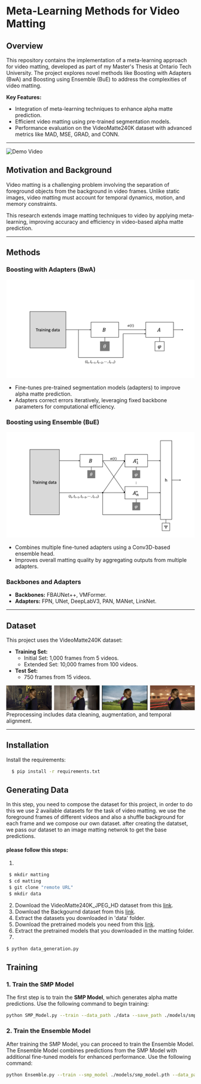 # Meta-Learning Methods for Video Matting

## Overview
This repository contains the implementation of a meta-learning approach for video matting, developed as part of my Master's Thesis at Ontario Tech University. The project explores novel methods like Boosting with Adapters (BwA) and Boosting using Ensemble (BuE) to address the complexities of video matting.

**Key Features:**
- Integration of meta-learning techniques to enhance alpha matte prediction.
- Efficient video matting using pre-trained segmentation models.
- Performance evaluation on the VideoMatte240K dataset with advanced metrics like MAD, MSE, GRAD, and CONN.

---
![Demo Video](Pictures/video.gif)

## Motivation and Background
Video matting is a challenging problem involving the separation of foreground objects from the background in video frames. Unlike static images, video matting must account for temporal dynamics, motion, and memory constraints.

This research extends image matting techniques to video by applying meta-learning, improving accuracy and efficiency in video-based alpha matte prediction.

---

## Methods

### Boosting with Adapters (BwA)
![Boosting with Adapters](Pictures/bue_image.png)
- Fine-tunes pre-trained segmentation models (adapters) to improve alpha matte prediction.
- Adapters correct errors iteratively, leveraging fixed backbone parameters for computational efficiency.

### Boosting using Ensemble (BuE)
![Boosting using Ensemble](Pictures/bwa_image.png)
- Combines multiple fine-tuned adapters using a Conv3D-based ensemble head.
- Improves overall matting quality by aggregating outputs from multiple adapters.

### Backbones and Adapters
- **Backbones:** FBAUNet++, VMFormer.
- **Adapters:** FPN, UNet, DeepLabV3, PAN, MANet, LinkNet.

---

## Dataset
This project uses the VideoMatte240K dataset:

- **Training Set:**
  - Initial Set: 1,000 frames from 5 videos.
  - Extended Set: 10,000 frames from 100 videos.
- **Test Set:**
  - 750 frames from 15 videos.

![Data example](Pictures/d.png)
Preprocessing includes data cleaning, augmentation, and temporal alignment.

---

## Installation

Install the requirements:

```bash
  $ pip install -r requirements.txt
```

## Generating Data
In this step, you need to compose the dataset for this project, in order to do this we use 2 available datasets for the task of video matting. we use the foreground frames of different videos and also a shuffle background for each frame and we compose our own dataset. after creating the datatset, we pass our dataset to an image matting netwrok to get the base predictions.

#### please follow this steps:
1.

```bash
 $ mkdir matting
 $ cd matting
 $ git clone "remote URL"
 $ mkdir data
```
2. Download the VideoMatte240K_JPEG_HD dataset from this [link](https://drive.google.com/file/d/1IUp_301x8BnPjE81QBzyLASn3ZSosUF6/view).
3. Download the Backgournd dataset from this [link](https://drive.google.com/file/d/1FqD-HfwXwbeTswQEIFaQkaVWUh_i6cSy/view). 
4. Extract the datasets you downloaded in 'data' folder.
5. Download the pretrained models you need from this [link](https://drive.google.com/file/d/1NzEjOtC9GqHnnLJoYfAx-l1_B-kEjYnX/view?usp=share_link). 
6. Extract the pretrained models that you downloaded in the matting folder.
7.
 ```bash
 $ python data_generation.py
```

## Training
### 1. Train the SMP Model
The first step is to train the **SMP Model**, which generates alpha matte predictions. Use the following command to begin training:

```bash
python SMP_Model.py --train --data_path ./data --save_path ./models/smp_model.pth
```

### 2. Train the Ensemble Model
After training the SMP Model, you can proceed to train the Ensemble Model. The Ensemble Model combines predictions from the SMP Model with additional fine-tuned models for enhanced performance. Use the following command:

```bash
python Ensemble.py --train --smp_model ./models/smp_model.pth --data_path ./data --save_path ./models/ensemble_model.pth
```



